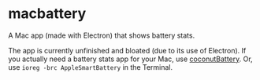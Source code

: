 # macbattery
A Mac app (made with Electron) that shows battery stats.

The app is currently unfinished and bloated (due to its use of Electron).
If you actually need a battery stats app for your Mac, use [coconutBattery](https://www.coconut-flavour.com/coconutbattery/).
Or, use `ioreg -brc AppleSmartBattery` in the Terminal.
